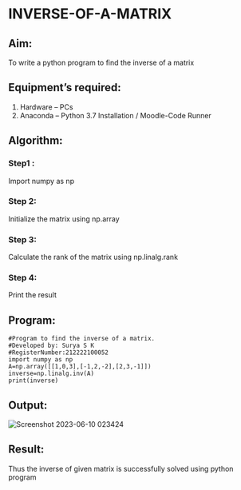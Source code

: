 # INVERSE-OF-A-MATRIX
## Aim:
To write a python program to find the inverse of a matrix
## Equipment’s required:
1. 	Hardware – PCs
2. 	Anaconda – Python 3.7 Installation / Moodle-Code Runner
## Algorithm:
### Step1 : 
Import numpy as np
### Step 2:
Initialize the matrix using np.array
### Step 3: 
Calculate the rank of the matrix using np.linalg.rank
### Step 4: 
Print the result
## Program:
```
#Program to find the inverse of a matrix.
#Developed by: Surya S K
#RegisterNumber:212222100052
import numpy as np
A=np.array([[1,0,3],[-1,2,-2],[2,3,-1]])
inverse=np.linalg.inv(A)
print(inverse)
```
## Output:
![Screenshot 2023-06-10 023424](https://github.com/SuryaSK46/INVERSE-OF-A-MATRIX/assets/127716537/528a4a7d-298b-4ef7-8b3a-488bf68ee99a)

## Result:
Thus the inverse of given matrix is successfully solved using python program

